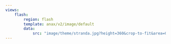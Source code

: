 ```yaml
---
views:
    flash:
        region: flash
        template: anax/v2/image/default
        data:
            src: "image/theme/stranda.jpg?height=360&crop-to-fit&area=0,0,30,0"
---
```

